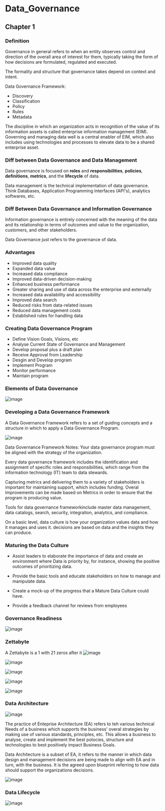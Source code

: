 # Data_Governance
## Chapter 1
### Definition
Governance in general refers to when an entity observes control and direction of the overall area of interest for them, typically taking the form of how decisions are formulated, regulated and executed. 

The formality and structure that governance takes depend on context and intent.

Data Governance Framework:
- Discovery
- Classification
- Policy
- Rules
- Metadata

The discipline in which an organization acts in recognition of the value of its information assets
is called enterprise information management (EIM). Governing and managing data well is a central enabler of EIM, which also includes using technologies and processes to elevate data to be a shared enterprise asset.

### Diff between Data Governance and Data Management
Data governance is focused on **roles** and **responsibilities**, **policies**, **definitions**, **metrics**, and the **lifecycle** of data.

Data management is the technical implementation of data governance. Think Databases, Application Programming Interfaces (API's), analytics softwares, etc.

### Diff Between Data Governance and Information Governance
Information governance is entirely concerned with the meaning of the data and its relationship in terms of outcomes and value to the organization, customers, and other stakeholders.

Data Governance just refers to the governance of data.

### Advantages
- Improved data quality
- Expanded data value
- Increased data compliance
- Improved data-driven decision-making
- Enhanced business performance
- Greater sharing and use of data across the enterprise and externally
- Increased data availability and accessibility
- Improved data search
- Reduced risks from data-related issues
- Reduced data management costs
- Established rules for handling data

### Creating Data Governance Program
- Define Vision Goals, Visions, etc
- Analyse Current State of Governance and Management
- Develop proposal plus a draft plan
- Receive Approval from Leadership
- Desgin and Develop program
- Implement Program
- Monitor performance
- Maintain program

### Elements of Data Governance
![image](https://github.com/Zaheer-Emeran/Data_Governance/assets/162816701/03958a59-8a30-4631-a61e-e4c7f0c50b5a)

### Developing a Data Governance Framework
A Data Governance Framework refers to a set of guiding concepts and a structure in which to apply a Data Governance Program.

![image](https://github.com/Zaheer-Emeran/Data_Governance/assets/162816701/a519a235-c5a4-49e3-b9c6-e82c9cd0223f)

Data Governance Framework Notes:
Your data governance program must be aligned with the strategy of the organization.

Every data governance framework includes the identification and assignment of specific roles and responsibilities, which range from the information technology (IT) team to data stewards.

Capturing metrics and delivering them to a variety of stakeholders is important for maintaining support, which includes funding. Overal Improvements can be made based on Metrics in order to ensure that the program is producing value.

Tools for data governance frameworkinclude master data management, data catalogs, search, security, integration, analytics, and compliance.


On a basic level, data culture is how your organization values data and how it manages and uses it.
decisions are based on data and the insights they can produce.

### Maturing the Data Culture
- Assist leaders to elaborate the importance of data and create an environment where Data is priority by, for instance, showing the positive outcomes of prioritizing data.

- Provide the basic tools and educate stakeholders on how to manage and manipulate data.

- Create a mock-up of the progress that a Mature Data Culture could have.

-  Provide a feedback channel for reviews from employees

### Governance Readiness 
![image](https://github.com/Zaheer-Emeran/Data_Governance/assets/162816701/30f1ff42-714f-4661-9077-be969c7f53e3)


### Zettabyte
A Zettabyte is a 1 with 21 zeros after it
![image](https://github.com/Zaheer-Emeran/Data_Governance/assets/162816701/400a0fdb-d7d9-453d-9be7-589ada4c2b95)

![image](https://github.com/Zaheer-Emeran/Data_Governance/assets/162816701/3773387d-9261-4622-91fe-9fa4fddbb9ea)

![image](https://github.com/Zaheer-Emeran/Data_Governance/assets/162816701/f97b20d1-b45b-438b-addc-c6ece596e5fa)

![image](https://github.com/Zaheer-Emeran/Data_Governance/assets/162816701/27e330a6-ba10-401a-b62c-2e0c6cc80e0f)

![image](https://github.com/Zaheer-Emeran/Data_Governance/assets/162816701/562b3278-bf9c-4a89-9cf7-4a2bbd4a9846)

### Data Architecture
![image](https://github.com/Zaheer-Emeran/Data_Governance/assets/162816701/14eb6ea4-81ac-48ac-be08-1d67254fe0c1)

The practice of Enteprise Architecture (EA) refers to teh various technical Needs of a business which supports the business' overal strategies by making use of various standards, principles, etc. This allows a business to analyse, create and implement the best polocies, structure and technologies to best positively impact Business Goals.

Data Architecture is a subset of EA, it refers to the manner in which data design and management decisions are being made to align with EA and in turn, with the business. It is the agreed upon blueprint referring to how data should support the organizations decisions.

![image](https://github.com/Zaheer-Emeran/Data_Governance/assets/162816701/c4fabbb0-8ee6-444f-92a4-eef7466d9f79)

### Data Lifecycle
![image](https://github.com/Zaheer-Emeran/Data_Governance/assets/162816701/c4982a87-2481-4d45-b2ca-b543bf97511e)



 
